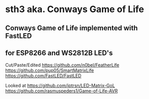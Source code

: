 # sth3 aka. Conways Game of Life

## Conways Game of Life implemented with FastLED
## for ESP8266 and WS2812B LED's

Cut/Paste/Edited
https://github.com/n0bel/FeatherLife
https://github.com/pup05/SmartMatrixLife
https://github.com/FastLED/FastLED

Looked at
https://github.com/jptrsn/LED-Matrix-GoL
https://github.com/rasmuspeders1/Game-of-Life-AVR
